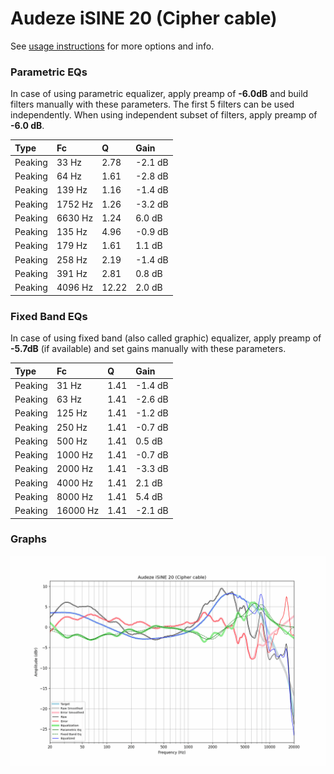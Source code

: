# Audeze iSINE 20 (Cipher cable)
See [usage instructions](https://github.com/jaakkopasanen/AutoEq#usage) for more options and info.

### Parametric EQs
In case of using parametric equalizer, apply preamp of **-6.0dB** and build filters manually
with these parameters. The first 5 filters can be used independently.
When using independent subset of filters, apply preamp of **-6.0 dB**.

| Type    | Fc      |     Q | Gain    |
|:--------|:--------|:------|:--------|
| Peaking | 33 Hz   |  2.78 | -2.1 dB |
| Peaking | 64 Hz   |  1.61 | -2.8 dB |
| Peaking | 139 Hz  |  1.16 | -1.4 dB |
| Peaking | 1752 Hz |  1.26 | -3.2 dB |
| Peaking | 6630 Hz |  1.24 | 6.0 dB  |
| Peaking | 135 Hz  |  4.96 | -0.9 dB |
| Peaking | 179 Hz  |  1.61 | 1.1 dB  |
| Peaking | 258 Hz  |  2.19 | -1.4 dB |
| Peaking | 391 Hz  |  2.81 | 0.8 dB  |
| Peaking | 4096 Hz | 12.22 | 2.0 dB  |

### Fixed Band EQs
In case of using fixed band (also called graphic) equalizer, apply preamp of **-5.7dB**
(if available) and set gains manually with these parameters.

| Type    | Fc       |    Q | Gain    |
|:--------|:---------|:-----|:--------|
| Peaking | 31 Hz    | 1.41 | -1.4 dB |
| Peaking | 63 Hz    | 1.41 | -2.6 dB |
| Peaking | 125 Hz   | 1.41 | -1.2 dB |
| Peaking | 250 Hz   | 1.41 | -0.7 dB |
| Peaking | 500 Hz   | 1.41 | 0.5 dB  |
| Peaking | 1000 Hz  | 1.41 | -0.7 dB |
| Peaking | 2000 Hz  | 1.41 | -3.3 dB |
| Peaking | 4000 Hz  | 1.41 | 2.1 dB  |
| Peaking | 8000 Hz  | 1.41 | 5.4 dB  |
| Peaking | 16000 Hz | 1.41 | -2.1 dB |

### Graphs
![](./Audeze%20iSINE%2020%20(Cipher%20cable).png)